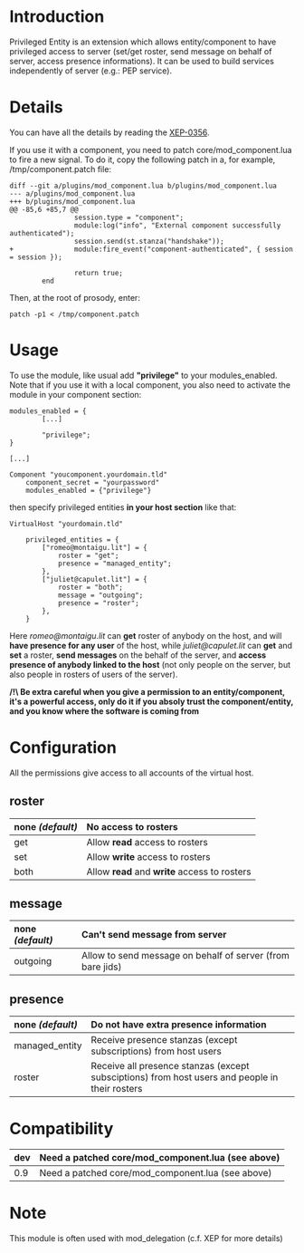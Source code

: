 # Introduction #

Privileged Entity is an extension which allows entity/component to have privileged access to server (set/get roster, send message on behalf of server, access presence informations). It can be used to build services independently of server (e.g.: PEP service).

# Details #

You can have all the details by reading the [XEP-0356](http://xmpp.org/extensions/xep-0356.html).

If you use it with a component, you need to patch core/mod\_component.lua to fire a new signal. To do it, copy the following patch in a, for example, /tmp/component.patch file:
```
diff --git a/plugins/mod_component.lua b/plugins/mod_component.lua
--- a/plugins/mod_component.lua
+++ b/plugins/mod_component.lua
@@ -85,6 +85,7 @@
                session.type = "component";
                module:log("info", "External component successfully authenticated");
                session.send(st.stanza("handshake"));
+               module:fire_event("component-authenticated", { session = session });
 
                return true;
        end
```

Then, at the root of prosody, enter:

`patch -p1 < /tmp/component.patch`

# Usage #

To use the module, like usual add **"privilege"** to your modules\_enabled. Note that if you use it with a local component, you also need to activate the module in your component section:

```
modules_enabled = {
		[...]
	
		"privilege";
}

[...]

Component "youcomponent.yourdomain.tld"
	component_secret = "yourpassword"
	modules_enabled = {"privilege"}
```

then specify privileged entities **in your host section** like that:

```
VirtualHost "yourdomain.tld"

	privileged_entities = {
		["romeo@montaigu.lit"] = {
			roster = "get";
			presence = "managed_entity";
		},
		["juliet@capulet.lit"] = {
			roster = "both";
			message = "outgoing";
			presence = "roster";
		},
	}
```

Here _romeo@montaigu.lit_ can **get** roster of anybody on the host, and will **have presence for any user** of the host, while _juliet@capulet.lit_ can **get** and **set** a roster, **send messages** on the behalf of the server, and **access presence of anybody linked to the host** (not only people on the server, but also people in rosters of users of the server).

**/!\ Be extra careful when you give a permission to an entity/component, it's a powerful access, only do it if you absoly trust the component/entity, and you know where the software is coming from**

# Configuration #
All the permissions give access to all accounts of the virtual host.
## roster ##
|none _(default)_|No access to rosters|
|:---------------|:-------------------|
|get             |Allow **read** access to rosters|
|set             |Allow **write** access to rosters|
|both            |Allow **read** and **write** access to rosters|

## message ##
|none _(default)_|Can't send message from server|
|:---------------|:-----------------------------|
|outgoing        |Allow to send message on behalf of server (from bare jids)|

## presence ##
|none _(default)_|Do not have extra presence information|
|:---------------|:-------------------------------------|
|managed\_entity |Receive presence stanzas (except subscriptions) from host users|
|roster          |Receive all presence stanzas (except subsciptions) from host users and people in their rosters|

# Compatibility #
|dev|Need a patched core/mod\_component.lua (see above)|
|:--|:-------------------------------------------------|
|0.9|Need a patched core/mod\_component.lua (see above)|

# Note #
This module is often used with mod\_delegation (c.f. XEP for more details)